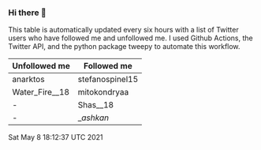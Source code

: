 ### Hi there 👋

This table is automatically updated every six hours with a list of Twitter users who have followed me and unfollowed me. I used Github Actions, the Twitter API, and the python package tweepy to automate this workflow.

| Unfollowed me |  Followed me |
| --- | --- |
|anarktos|stefanospinel15|
|Water_Fire__18|mitokondryaa|
|-|Shas__18|
|-|__ashkan_|
Sat May  8 18:12:37 UTC 2021
